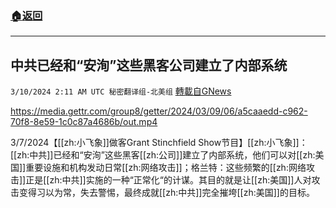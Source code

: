 ###  [:house:返回](README.md)
---


## 中共已经和“安洵”这些黑客公司建立了内部系统
`3/10/2024 2:11 AM UTC 秘密翻译组-北美组` [轉載自GNews](https://gnews.org/articles/2380780)


https://media.gettr.com/group8/getter/2024/03/09/06/a5caaedd-c962-70f8-8e59-1c0c87a4686b/out.mp4

3/7/2024【[[zh:小飞象]]做客Grant Stinchfield Show节目】[[zh:小飞象]]：[[zh:中共]]已经和“安洵”这些黑客[[zh:公司]]建立了内部系统，他们可以对[[zh:美国]]重要设施和机构发动日常[[zh:网络攻击]]；格兰特：这些频繁的[[zh:网络攻击]]正是[[zh:中共]]实施的一种“正常化“的计谋。其目的就是让[[zh:美国]]人对攻击变得习以为常，失去警惕，最终成就[[zh:中共]]完全摧垮[[zh:美国]]的目标。

